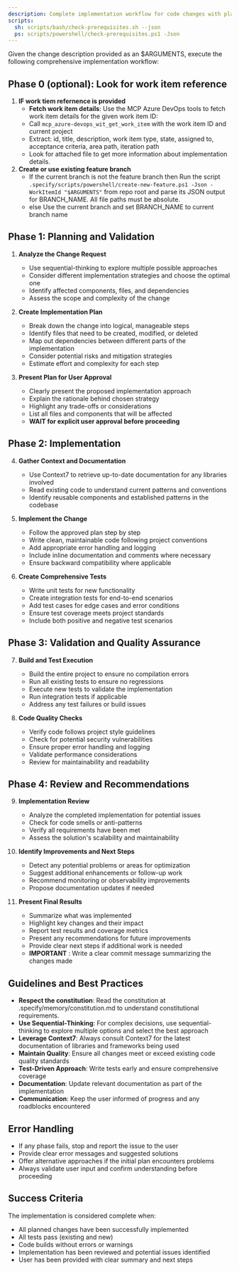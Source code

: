 ```yaml
---
description: Complete implementation workflow for code changes with planning, development, testing, and review phases.
scripts:
  sh: scripts/bash/check-prerequisites.sh --json
  ps: scripts/powershell/check-prerequisites.ps1 -Json
---
```


Given the change description provided as an $ARGUMENTS, execute the following comprehensive implementation workflow:

## Phase 0 (optional): Look for work item reference
1. **IF work tiem refernence is provided**
   - **Fetch work item details**: Use the MCP Azure DevOps tools to fetch work item details for the given work item ID:
   - Call `mcp_azure-devops_wit_get_work_item` with the work item ID and current project
   - Extract: id, title, description, work item type, state, assigned to, acceptance criteria, area path, iteration path
   - Look for attached file to get more information about implementation details.
2. **Create or use existing feature branch**
   - If the current branch is not the feature branch then 
      Run the script `.specify/scripts/powershell/create-new-feature.ps1 -Json -WorkItemId "$ARGUMENTS"` from repo root and parse its JSON output for BRANCH_NAME. All file paths must be absolute.
   - else
      Use the current branch and set BRANCH_NAME to current branch name

## Phase 1: Planning and Validation

1. **Analyze the Change Request**
   - Use sequential-thinking to explore multiple possible approaches
   - Consider different implementation strategies and choose the optimal one
   - Identify affected components, files, and dependencies
   - Assess the scope and complexity of the change

2. **Create Implementation Plan**
   - Break down the change into logical, manageable steps
   - Identify files that need to be created, modified, or deleted
   - Map out dependencies between different parts of the implementation
   - Consider potential risks and mitigation strategies
   - Estimate effort and complexity for each step

3. **Present Plan for User Approval**
   - Clearly present the proposed implementation approach
   - Explain the rationale behind chosen strategy
   - Highlight any trade-offs or considerations
   - List all files and components that will be affected
   - **WAIT for explicit user approval before proceeding**

## Phase 2: Implementation

4. **Gather Context and Documentation**
   - Use Context7 to retrieve up-to-date documentation for any libraries involved
   - Read existing code to understand current patterns and conventions
   - Identify reusable components and established patterns in the codebase

5. **Implement the Change**
   - Follow the approved plan step by step
   - Write clean, maintainable code following project conventions
   - Add appropriate error handling and logging
   - Include inline documentation and comments where necessary
   - Ensure backward compatibility where applicable

6. **Create Comprehensive Tests**
   - Write unit tests for new functionality
   - Create integration tests for end-to-end scenarios
   - Add test cases for edge cases and error conditions
   - Ensure test coverage meets project standards
   - Include both positive and negative test scenarios

## Phase 3: Validation and Quality Assurance

7. **Build and Test Execution**
   - Build the entire project to ensure no compilation errors
   - Run all existing tests to ensure no regressions
   - Execute new tests to validate the implementation
   - Run integration tests if applicable
   - Address any test failures or build issues

8. **Code Quality Checks**
   - Verify code follows project style guidelines
   - Check for potential security vulnerabilities
   - Ensure proper error handling and logging
   - Validate performance considerations
   - Review for maintainability and readability

## Phase 4: Review and Recommendations

9. **Implementation Review**
   - Analyze the completed implementation for potential issues
   - Check for code smells or anti-patterns
   - Verify all requirements have been met
   - Assess the solution's scalability and maintainability

10. **Identify Improvements and Next Steps**
    - Detect any potential problems or areas for optimization
    - Suggest additional enhancements or follow-up work
    - Recommend monitoring or observability improvements
    - Propose documentation updates if needed

11. **Present Final Results**
    - Summarize what was implemented
    - Highlight key changes and their impact
    - Report test results and coverage metrics
    - Present any recommendations for future improvements
    - Provide clear next steps if additional work is needed
    - **IMPORTANT** : Write a clear commit message summarizing the changes made

## Guidelines and Best Practices

- **Respect the constitution**: Read the constitution at .specify/memory/constitution.md to understand constitutional requirements.
- **Use Sequential-Thinking**: For complex decisions, use sequential-thinking to explore multiple options and select the best approach
- **Leverage Context7**: Always consult Context7 for the latest documentation of libraries and frameworks being used
- **Maintain Quality**: Ensure all changes meet or exceed existing code quality standards
- **Test-Driven Approach**: Write tests early and ensure comprehensive coverage
- **Documentation**: Update relevant documentation as part of the implementation
- **Communication**: Keep the user informed of progress and any roadblocks encountered

## Error Handling

- If any phase fails, stop and report the issue to the user
- Provide clear error messages and suggested solutions
- Offer alternative approaches if the initial plan encounters problems
- Always validate user input and confirm understanding before proceeding

## Success Criteria

The implementation is considered complete when:
- All planned changes have been successfully implemented
- All tests pass (existing and new)
- Code builds without errors or warnings
- Implementation has been reviewed and potential issues identified
- User has been provided with clear summary and next steps